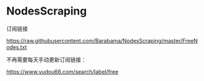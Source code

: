 # NodesScraping

订阅链接

https://raw.githubusercontent.com/Barabama/NodesScraping/master/FreeNodes.txt

不再需要每天手动更新订阅链接：

https://www.yudou66.com/search/label/free


